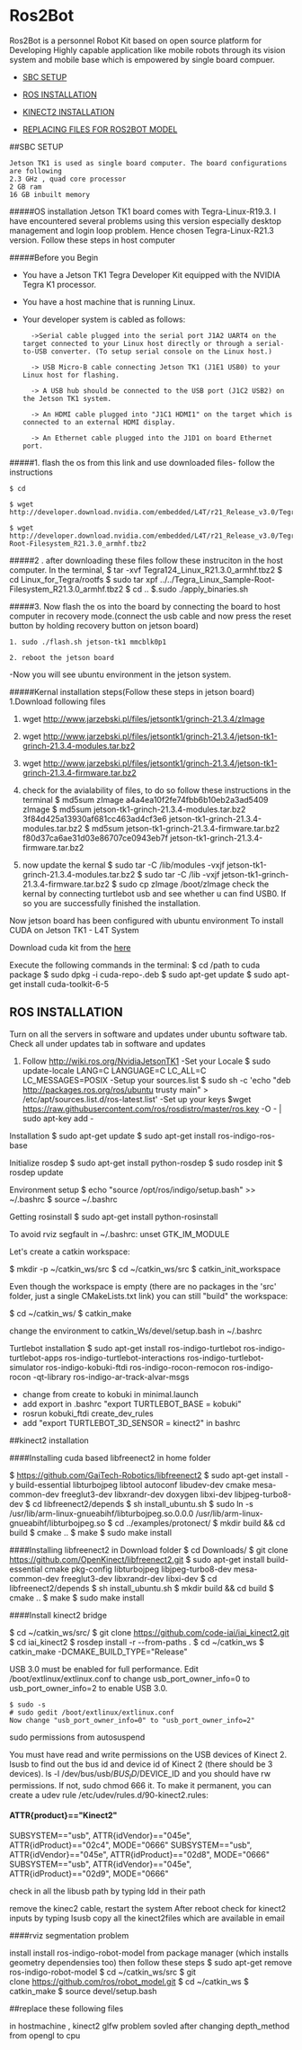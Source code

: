 # Ros2Bot 

Ros2Bot is a personnel Robot Kit based on open source platform for Developing Highly capable application like mobile robots through its vision system and mobile base which is empowered by single board compuer.

- [SBC SETUP](#sbc-setup)

- [ROS INSTALLATION](#ros-installation)

- [KINECT2 INSTALLATION](#kinect2-installation)

- [REPLACING FILES FOR ROS2BOT MODEL](#replace-these-following-files)

##SBC SETUP

	Jetson TK1 is used as single board computer. The board configurations are following
	2.3 GHz , quad core processor
	2 GB ram
	16 GB inbuilt memory

#####OS installation
	Jetson TK1 board comes with Tegra-Linux-R19.3. I have encountered several problems using this version especially desktop management and login loop problem. Hence chosen Tegra-Linux-R21.3 version.
Follow these steps in host computer


#####Before you Begin
- You have a Jetson TK1 Tegra Developer Kit equipped with the NVIDIA Tegra K1 processor.

- You have a host machine that is running Linux.

- Your developer system is cabled as follows:

		->Serial cable plugged into the serial port J1A2 UART4 on the target connected to your Linux host directly or through a serial-to-USB converter. (To setup serial console on the Linux host.)

		-> USB Micro-B cable connecting Jetson TK1 (J1E1 USB0) to your Linux host for flashing.

		-> A USB hub should be connected to the USB port (J1C2 USB2) on the Jetson TK1 system.

		-> An HDMI cable plugged into "J1C1 HDMI1" on the target which is connected to an external HDMI display.

		-> An Ethernet cable plugged into the J1D1 on board Ethernet port.


#####1. flash the os from this link and use downloaded files- follow the instructions

	$ cd 
  
  	$ wget http://developer.download.nvidia.com/embedded/L4T/r21_Release_v3.0/Tegra124_Linux_R21.3.0_armhf.tbz2

	$ wget http://developer.download.nvidia.com/embedded/L4T/r21_Release_v3.0/Tegra_Linux_Sample-Root-Filesystem_R21.3.0_armhf.tbz2

#####2 . after downloading these files follow these instruciton in the host computer. In the terminal,
	$ tar -xvf Tegra124_Linux_R21.3.0_armhf.tbz2
	$ cd Linux_for_Tegra/rootfs
	$ sudo tar xpf ../../Tegra_Linux_Sample-Root-Filesystem_R21.3.0_armhf.tbz2
	$ cd ..
	$.sudo ./apply_binaries.sh

#####3. Now flash the os into the board by connecting the board to host computer in recovery mode.(connect the usb cable and now press the reset button by holding recovery button on jetson board)

	1. sudo ./flash.sh jetson-tk1 mmcblk0p1

	2. reboot the jetson board 

-Now you will see ubuntu environment in the jetson system.

#####Kernal installation steps(Follow these steps in jetson board)
1.Download following files
  1. wget http://www.jarzebski.pl/files/jetsontk1/grinch-21.3.4/zImage
  2. wget http://www.jarzebski.pl/files/jetsontk1/grinch-21.3.4/jetson-tk1-grinch-21.3.4-modules.tar.bz2
  3. wget http://www.jarzebski.pl/files/jetsontk1/grinch-21.3.4/jetson-tk1-grinch-21.3.4-firmware.tar.bz2
  
2. check for the avialability of files, to do so follow these instructions in the terminal
	$ md5sum zImage 
  	a4a4ea10f2fe74fbb6b10eb2a3ad5409  zImage
	$ md5sum jetson-tk1-grinch-21.3.4-modules.tar.bz2 
 	  3f84d425a13930af681cc463ad4cf3e6  jetson-tk1-grinch-21.3.4-modules.tar.bz2
	$ md5sum jetson-tk1-grinch-21.3.4-firmware.tar.bz2
 	  f80d37ca6ae31d03e86707ce0943eb7f  jetson-tk1-grinch-21.3.4-firmware.tar.bz2


3. now update the kernal
	$ sudo tar -C /lib/modules -vxjf jetson-tk1-grinch-21.3.4-modules.tar.bz2
	$ sudo tar -C /lib -vxjf jetson-tk1-grinch-21.3.4-firmware.tar.bz2
	$ sudo cp zImage /boot/zImage
      check the kernal by connecting turtlebot usb and see whether u can find USB0. If so you are successfully finished the installation.


Now jetson board has been configured with ubuntu environment
To install CUDA on Jetson TK1 - L4T System


Download cuda kit from the [here](http://developer.download.nvidia.com/embedded/L4T/r21_Release_v3.0/cuda-repo-l4t-r21.3-6-5-prod_6.5-42_armhf.deb)

Execute the following commands in the terminal:
  $ cd /path to cuda package
  $ sudo dpkg -i cuda-repo-<distro>_<version>_<architecture>.deb
  $ sudo apt-get update
  $ sudo apt-get install cuda-toolkit-6-5


## ROS INSTALLATION

Turn on all the servers in software and updates under ubuntu software tab. Check all under updates tab in software and updates
1. Follow
	http://wiki.ros.org/NvidiaJetsonTK1
-Set your Locale
	$ sudo update-locale LANG=C LANGUAGE=C LC_ALL=C LC_MESSAGES=POSIX
-Setup your sources.list
	$ sudo sh -c 'echo "deb http://packages.ros.org/ros/ubuntu trusty main" > /etc/apt/sources.list.d/ros-latest.list'
-Set up your keys
	$wget https://raw.githubusercontent.com/ros/rosdistro/master/ros.key -O - | sudo apt-key add -

Installation
	$ sudo apt-get update
	$ sudo apt-get install ros-indigo-ros-base

Initialize rosdep
	$ sudo apt-get install python-rosdep
	$ sudo rosdep init
	$ rosdep update

Environment setup
	$ echo "source /opt/ros/indigo/setup.bash" >> ~/.bashrc
	$ source ~/.bashrc

Getting rosinstall
	$ sudo apt-get install python-rosinstall

To avoid rviz segfault 
in ~/.bashrc:
	unset GTK_IM_MODULE

Let's create a catkin workspace:

$ mkdir -p ~/catkin_ws/src
$ cd ~/catkin_ws/src
$ catkin_init_workspace

Even though the workspace is empty (there are no packages in the 'src' folder, just a single CMakeLists.txt link) you can still "build" the workspace:

$ cd ~/catkin_ws/
$ catkin_make

change the environment to catkin_Ws/devel/setup.bash in ~/.bashrc

Turtlebot installation
$ sudo apt-get install ros-indigo-turtlebot ros-indigo-turtlebot-apps ros-indigo-turtlebot-interactions ros-indigo-turtlebot-simulator ros-indigo-kobuki-ftdi ros-indigo-rocon-remocon ros-indigo-rocon -qt-library ros-indigo-ar-track-alvar-msgs
- change from create to kobuki in minimal.launch
- add export in .bashrc "export TURTLEBOT_BASE = kobuki"
- rosrun kobuki_ftdi create_dev_rules 
- add "export TURTLEBOT_3D_SENSOR = kinect2" in bashrc

##kinect2 installation

####Installing cuda based libfreenect2 in home folder

$ https://github.com/GaiTech-Robotics/libfreenect2
$ sudo apt-get install -y build-essential libturbojpeg libtool autoconf libudev-dev cmake mesa-common-dev freeglut3-dev libxrandr-dev doxygen libxi-dev libjpeg-turbo8-dev
$ cd libfreenect2/depends
$ sh install_ubuntu.sh
$ sudo ln -s /usr/lib/arm-linux-gnueabihf/libturbojpeg.so.0.0.0 /usr/lib/arm-linux-gnueabihf/libturbojpeg.so
$ cd ../examples/protonect/
$ mkdir build && cd build
$ cmake ..
$ make 
$ sudo make install

####Installing libfreenect2 in Download folder
$ cd Downloads/
$ git clone https://github.com/OpenKinect/libfreenect2.git
$ sudo apt-get install build-essential cmake pkg-config libturbojpeg libjpeg-turbo8-dev mesa-common-dev freeglut3-dev libxrandr-dev libxi-dev
$ cd libfreenect2/depends
$ sh install_ubuntu.sh
$ mkdir build && cd build
$ cmake ..
$ make
$ sudo make install

####Install kinect2 bridge

$ cd ~/catkin_ws/src/
$ git clone https://github.com/code-iai/iai_kinect2.git
$ cd iai_kinect2
$ rosdep install -r --from-paths .
$ cd ~/catkin_ws
$ catkin_make -DCMAKE_BUILD_TYPE="Release"

USB 3.0 must be enabled for full performance. Edit /boot/extlinux/extlinux.conf to change usb_port_owner_info=0 to usb_port_owner_info=2 to enable USB 3.0.

	$ sudo -s
	# sudo gedit /boot/extlinux/extlinux.conf
	Now change "usb_port_owner_info=0" to "usb_port_owner_info=2"

sudo permissions from autosuspend

You must have read and write permissions on the USB devices of Kinect 2. 
lsusb to find out the bus id and device id of Kinect 2 (there should be 3 devices). 
ls -l /dev/bus/usb/$BUS_ID/$DEVICE_ID and you should have rw permissions. If not, sudo chmod 666 it. To make it permanent, you can create a udev rule /etc/udev/rules.d/90-kinect2.rules:

#### ATTR{product}=="Kinect2"
SUBSYSTEM=="usb", ATTR{idVendor}=="045e", ATTR{idProduct}=="02c4", MODE="0666"
SUBSYSTEM=="usb", ATTR{idVendor}=="045e", ATTR{idProduct}=="02d8", MODE="0666"
SUBSYSTEM=="usb", ATTR{idVendor}=="045e", ATTR{idProduct}=="02d9", MODE="0666"


check in all the libusb path by typing ldd in their path 

remove the kinec2 cable, restart the system
After reboot  check for kinect2 inputs by typing lsusb
copy all the kinect2files which are available in email

####rviz segmentation problem

install install ros-indigo-robot-model from package manager (which installs geometry dependensies too)
then follow these steps
$ sudo apt-get remove ros-indigo-robot-model
$ cd ~/catkin_ws/src
$ git clone https://github.com/ros/robot_model.git
$ cd ~/catkin_ws
$ catkin_make
$ source devel/setup.bash

##replace these following files

in hostmachine , kinect2 glfw problem sovled after changing depth_method from opengl to cpu
